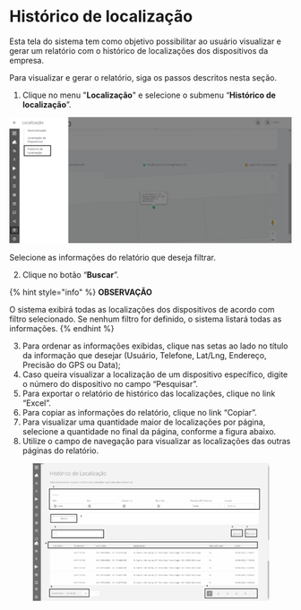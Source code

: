 # Histórico de localização

Esta tela do sistema tem como objetivo possibilitar ao usuário visualizar e gerar um relatório com o histórico de localizações dos dispositivos da empresa.

Para visualizar e gerar o relatório, siga os passos descritos nesta seção.

1. Clique no menu "**Localização**" e selecione o submenu “**Histórico de localização**”.

![](<../../.gitbook/assets/0 (6).png>)

Selecione as informações do relatório que deseja filtrar.

2. Clique no botão “**Buscar**”.

{% hint style="info" %}
**OBSERVAÇÃO**

O sistema exibirá todas as localizações dos dispositivos de acordo com filtro selecionado. Se nenhum filtro for definido, o sistema listará todas as informações.
{% endhint %}

3. Para ordenar as informações exibidas, clique nas setas ao lado no título da informação que desejar (Usuário, Telefone, Lat/Lng, Endereço, Precisão do GPS ou Data);
4. Caso queira visualizar a localização de um dispositivo específico, digite o número do dispositivo no campo “Pesquisar”.
5. Para exportar o relatório de histórico das localizações, clique no link “Excel”.
6. Para copiar as informações do relatório, clique no link “Copiar”.
7. Para visualizar uma quantidade maior de localizações por página, selecione a quantidade no final da página, conforme a figura abaixo.
8. Utilize o campo de navegação para visualizar as localizações das outras páginas do relatório.

<figure><img src="../../.gitbook/assets/image (34).png" alt=""><figcaption></figcaption></figure>
